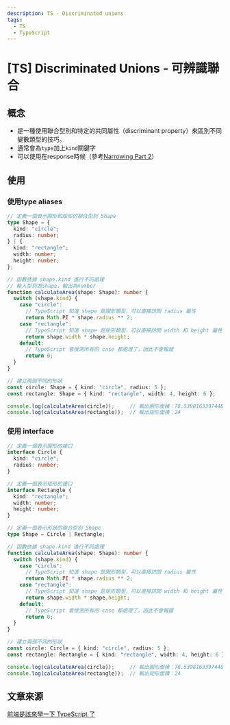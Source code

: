 ```yaml
---
description: TS - Discriminated unions 
tags:
  - TS
  - TypeScript
---
```

# [TS] Discriminated Unions - 可辨識聯合
## 概念
* 是一種使用聯合型別和特定的共同屬性（discriminant property）來區別不同變數類型的技巧。
* 通常會為`type`加上`kind`關鍵字
* 可以使用在response時候（參考[Narrowing Part 2](https://ithelp.ithome.com.tw/articles/10277022)）
## 使用
### 使用type aliases
```ts
// 定義一個表示圓形和矩形的聯合型別 Shape
type Shape = {
  kind: "circle";
  radius: number;
} | {
  kind: "rectangle";
  width: number;
  height: number;
};

// 函數依據 shape.kind 進行不同處理
// 輸入型別為Shape，輸出為number
function calculateArea(shape: Shape): number {
  switch (shape.kind) {
    case "circle":
      // TypeScript 知道 shape 是圓形類型，可以直接訪問 radius 屬性
      return Math.PI * shape.radius ** 2;
    case "rectangle":
      // TypeScript 知道 shape 是矩形類型，可以直接訪問 width 和 height 屬性
      return shape.width * shape.height;
    default:
      // TypeScript 會檢測所有的 case 都處理了，因此不會報錯
      return 0;
  }
}

// 建立兩個不同的形狀
const circle: Shape = { kind: "circle", radius: 5 };
const rectangle: Shape = { kind: "rectangle", width: 4, height: 6 };

console.log(calculateArea(circle));     // 輸出圓形面積：78.53981633974483
console.log(calculateArea(rectangle));  // 輸出矩形面積：24

```
### 使用 interface
```ts
// 定義一個表示圓形的接口
interface Circle {
  kind: "circle";
  radius: number;
}

// 定義一個表示矩形的接口
interface Rectangle {
  kind: "rectangle";
  width: number;
  height: number;
}

// 定義一個表示形狀的聯合型別 Shape
type Shape = Circle | Rectangle;

// 函數依據 shape.kind 進行不同處理
function calculateArea(shape: Shape): number {
  switch (shape.kind) {
    case "circle":
      // TypeScript 知道 shape 是圓形類型，可以直接訪問 radius 屬性
      return Math.PI * shape.radius ** 2;
    case "rectangle":
      // TypeScript 知道 shape 是矩形類型，可以直接訪問 width 和 height 屬性
      return shape.width * shape.height;
    default:
      // TypeScript 會檢測所有的 case 都處理了，因此不會報錯
      return 0;
  }
}

// 建立兩個不同的形狀
const circle: Circle = { kind: "circle", radius: 5 };
const rectangle: Rectangle = { kind: "rectangle", width: 4, height: 6 };

console.log(calculateArea(circle));     // 輸出圓形面積：78.53981633974483
console.log(calculateArea(rectangle));  // 輸出矩形面積：24

```
## 文章來源
[前端是該來學一下 TypeScript 了](https://ithelp.ithome.com.tw/users/20131472/ironman/4100)

